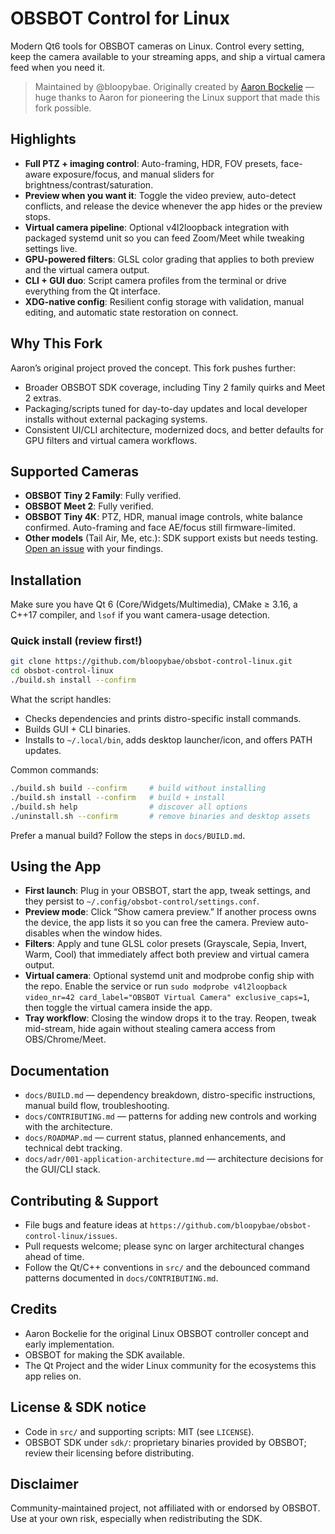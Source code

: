 # OBSBOT Control for Linux

Modern Qt6 tools for OBSBOT cameras on Linux. Control every setting, keep the camera available to your streaming apps, and ship a virtual camera feed when you need it.

> Maintained by @bloopybae. Originally created by [Aaron Bockelie](https://github.com/aaronsb/obsbot-camera-control) — huge thanks to Aaron for pioneering the Linux support that made this fork possible.

## Highlights
- **Full PTZ + imaging control**: Auto-framing, HDR, FOV presets, face-aware exposure/focus, and manual sliders for brightness/contrast/saturation.
- **Preview when you want it**: Toggle the video preview, auto-detect conflicts, and release the device whenever the app hides or the preview stops.
- **Virtual camera pipeline**: Optional v4l2loopback integration with packaged systemd unit so you can feed Zoom/Meet while tweaking settings live.
- **GPU-powered filters**: GLSL color grading that applies to both preview and the virtual camera output.
- **CLI + GUI duo**: Script camera profiles from the terminal or drive everything from the Qt interface.
- **XDG-native config**: Resilient config storage with validation, manual editing, and automatic state restoration on connect.

## Why This Fork
Aaron’s original project proved the concept. This fork pushes further:
- Broader OBSBOT SDK coverage, including Tiny 2 family quirks and Meet 2 extras.
- Packaging/scripts tuned for day-to-day updates and local developer installs without external packaging systems.
- Consistent UI/CLI architecture, modernized docs, and better defaults for GPU filters and virtual camera workflows.

## Supported Cameras
- **OBSBOT Tiny 2 Family**: Fully verified.
- **OBSBOT Meet 2**: Fully verified.
- **OBSBOT Tiny 4K**: PTZ, HDR, manual image controls, white balance confirmed. Auto-framing and face AE/focus still firmware-limited.
- **Other models** (Tail Air, Me, etc.): SDK support exists but needs testing. [Open an issue](https://github.com/bloopybae/obsbot-control-linux/issues/new) with your findings.

## Installation
Make sure you have Qt 6 (Core/Widgets/Multimedia), CMake ≥ 3.16, a C++17 compiler, and `lsof` if you want camera-usage detection.

### Quick install (review first!)
```bash
git clone https://github.com/bloopybae/obsbot-control-linux.git
cd obsbot-control-linux
./build.sh install --confirm
```

What the script handles:
- Checks dependencies and prints distro-specific install commands.
- Builds GUI + CLI binaries.
- Installs to `~/.local/bin`, adds desktop launcher/icon, and offers PATH updates.

Common commands:
```bash
./build.sh build --confirm     # build without installing
./build.sh install --confirm   # build + install
./build.sh help                # discover all options
./uninstall.sh --confirm       # remove binaries and desktop assets
```

Prefer a manual build? Follow the steps in `docs/BUILD.md`.

## Using the App
- **First launch**: Plug in your OBSBOT, start the app, tweak settings, and they persist to `~/.config/obsbot-control/settings.conf`.
- **Preview mode**: Click “Show camera preview.” If another process owns the device, the app lists it so you can free the camera. Preview auto-disables when the window hides.
- **Filters**: Apply and tune GLSL color presets (Grayscale, Sepia, Invert, Warm, Cool) that immediately affect both preview and virtual camera output.
- **Virtual camera**: Optional systemd unit and modprobe config ship with the repo. Enable the service or run `sudo modprobe v4l2loopback video_nr=42 card_label="OBSBOT Virtual Camera" exclusive_caps=1`, then toggle the virtual camera inside the app.
- **Tray workflow**: Closing the window drops it to the tray. Reopen, tweak mid-stream, hide again without stealing camera access from OBS/Chrome/Meet.

## Documentation
- `docs/BUILD.md` — dependency breakdown, distro-specific instructions, manual build flow, troubleshooting.
- `docs/CONTRIBUTING.md` — patterns for adding new controls and working with the architecture.
- `docs/ROADMAP.md` — current status, planned enhancements, and technical debt tracking.
- `docs/adr/001-application-architecture.md` — architecture decisions for the GUI/CLI stack.

## Contributing & Support
- File bugs and feature ideas at `https://github.com/bloopybae/obsbot-control-linux/issues`.
- Pull requests welcome; please sync on larger architectural changes ahead of time.
- Follow the Qt/C++ conventions in `src/` and the debounced command patterns documented in `docs/CONTRIBUTING.md`.

## Credits
- Aaron Bockelie for the original Linux OBSBOT controller concept and early implementation.
- OBSBOT for making the SDK available.
- The Qt Project and the wider Linux community for the ecosystems this app relies on.

## License & SDK notice
- Code in `src/` and supporting scripts: MIT (see `LICENSE`).
- OBSBOT SDK under `sdk/`: proprietary binaries provided by OBSBOT; review their licensing before distributing.

## Disclaimer
Community-maintained project, not affiliated with or endorsed by OBSBOT. Use at your own risk, especially when redistributing the SDK.
